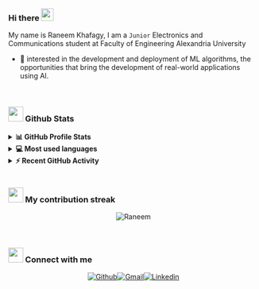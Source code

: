 ### Hi there <img src="https://media.giphy.com/media/w1OBpBd7kJqHrJnJ13/giphy.gif" width="25px"> 
My name is Raneem Khafagy, I am a `Junior`  Electronics and Communications student  at Faculty of Engineering Alexandria University
- 🔭 interested in the development and deployment of ML algorithms, the opportunities that bring the development of real-world applications using AI.
<!-- - ⚡ I’m skilled in Mobile App Development Using Flutter framework and full stack development using Laravel  -->
<!-- - 📫 How to reach me: raneemkhafagy@gmail.com -->
  
<br>

### <img src="https://media.giphy.com/media/iY8CRBdQXODJSCERIr/giphy.gif" width="30px"> Github Stats

<details>
  <summary><b>📊 GitHub Profile Stats</b></summary>
  <p align="center">
    <a href="https://github.com/anuraghazra/github-readme-stats"><img alt="Raneem's Github Stats" src="https://github-readme-stats.vercel.app/api?username=Raneem-Khafagy&show_icons=true&count_private=true&hide_border=true" height="192px"/></a>
</details>

<details> 
  <summary><b>💻 Most used languages</b></summary>
  <p align="center">
  &nbsp;
	  <img src="https://github-readme-stats.vercel.app/api/top-langs?username=Raneem-Khafagy&langs_count=10&show_icons=true&locale=en&layout=compact&hide_border=true" alt="Raneem" height="192px"/>
</details>

<details> 
  <summary><b>⚡ Recent GitHub Activity</b></summary>
  <p align="center">
    <a href="https://github.com/Raneem-Khafagy"><img alt="Raneem's Activity Graph" src="https://activity-graph.herokuapp.com/graph?username=Raneem-Khafagy&custom_title=Raneem's%20Contribution%20Graph&theme=xcode&hide_border=true&point=ffff&line=ffff" /></a>
</details>

<br>

### <img src="https://media.giphy.com/media/VIE8BijRkECoGB9vuM/giphy.gif" width="30px">  My contribution streak
<p align="center"><img src="https://github-readme-streak-stats.herokuapp.com/?user=Raneem-Khafagy&hide_border=true" alt="Raneem" /></p>

<br>

### <img src="https://media.giphy.com/media/efUQrWLjbgji5u1Ove/giphy.gif" width="30px"> Connect with me

<center>

[![Github](https://img.shields.io/static/v1?label=&message=Github&color=black&style=flat&logo=github)](https://github.com/Raneem-Khafagy)[![Gmail](https://img.shields.io/static/v1?label=Gmail&labelColor=EA0008&message=raneemkhafagy@gmail.com&color=555555&style=flat&logo=gmail&logoColor=white)](raneemkhafagy@gmail.com)[![Linkedin](https://img.shields.io/static/v1?label=&message=Linkedin&color=0E7FBF&&&style=flat&logo=linkedin&logoColor=white)](https://www.linkedin.com/in/raneem-khafagy/)



<!--
Here are some ideas to get you started:
- 🔭 I’m currently working on ...
- 🌱 I’m currently learning ...
- 👯 I’m looking to collaborate on ...
- 🤔 I’m looking for help with ...
- 💬 Ask me about ...
- 📫 How to reach me: ...
- 😄 Pronouns: ...
- ⚡ Fun fact: ...
-->
